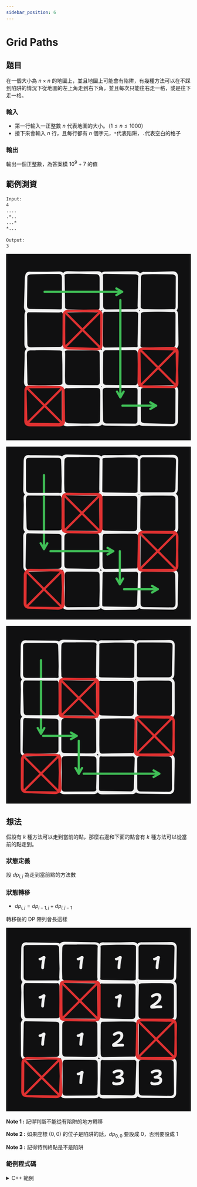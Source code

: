 ```yaml
---
sidebar_position: 6
---
```

Grid Paths
===

題目
---
在一個大小為 $n \times n$ 的地圖上，並且地圖上可能會有陷阱，有幾種方法可以在不踩到陷阱的情況下從地圖的左上角走到右下角，並且每次只能往右走一格，或是往下走一格。

### 輸入
- 第一行輸入一正整數 $n$ 代表地圖的大小。（$1 \le n \le 1000$）
- 接下來會輸入 $n$ 行，且每行都有 $n$ 個字元，`*`代表陷阱，`.`代表空白的格子

### 輸出
輸出一個正整數，為答案模 $10^9+7$ 的值

範例測資
---
```
Input:
4
....
.*..
...*
*...

Output:
3
```
![alt text](image.png)

![alt text](image-1.png)

![alt text](image-2.png)

想法
---
假設有 $k$ 種方法可以走到當前的點，那麼右邊和下面的點會有 $k$ 種方法可以從當前的點走到。

### 狀態定義
設 $dp_{i, j}$ 為走到當前點的方法數

### 狀態轉移
- $dp_{i, j} = dp_{i - 1, j} + dp_{i, j - 1}$

轉移後的 DP 陣列會長這樣

![alt text](image-3.png)

**Note 1 :** 記得判斷不能從有陷阱的地方轉移

**Note 2 :** 如果座標 $(0, 0)$ 的位子是陷阱的話，$dp_{0, 0}$ 要設成 $0$，否則要設成 $1$

**Note 3 :** 記得特判終點是不是陷阱

### 範例程式碼
<details>
<summary>C++ 範例 </summary>

```cpp
#include <bits/stdc++.h>
#define IO ios_base::sync_with_stdio(0), cin.tie(0)
#define int long long 
using namespace std;

const int mod = 1e9 + 7;

char grid[1005][1005];
int dp[1005][1005];

signed main() {
    IO;
    int n;
    cin >> n;
    for(int i = 0; i < n; i++) {
        for(int j = 0; j < n; j++) {
            cin >> grid[i][j];
        }
    }
    if(grid[0][0] == '.') {
        dp[0][0] = 1;
    }
    for(int i = 0; i < n; i++) {
        for(int j = 0; j < n; j++) {
            if(grid[i][j] == '*') continue;
            if(i > 0) dp[i][j] += dp[i - 1][j]; 
            if(j > 0) dp[i][j] += dp[i][j - 1];
            dp[i][j] %= mod;
        }
    }
    if(grid[n - 1][n - 1] == '*') {
        cout << 0;
    }
    else {
        cout << dp[n - 1][n - 1];
    }
}
```
</details>